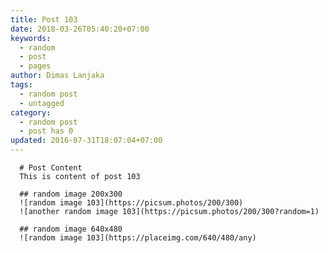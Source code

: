 ```yaml
---
title: Post 103
date: 2018-03-26T05:40:20+07:00
keywords:
  - random
  - post
  - pages
author: Dimas Lanjaka
tags:
  - random post
  - untagged
category:
  - random post
  - post has 0
updated: 2016-07-31T18:07:04+07:00
---
```


      # Post Content
      This is content of post 103

      ## random image 200x300
      ![random image 103](https://picsum.photos/200/300)
      ![another random image 103](https://picsum.photos/200/300?random=1)

      ## random image 640x480
      ![random image 103](https://placeimg.com/640/480/any)
      